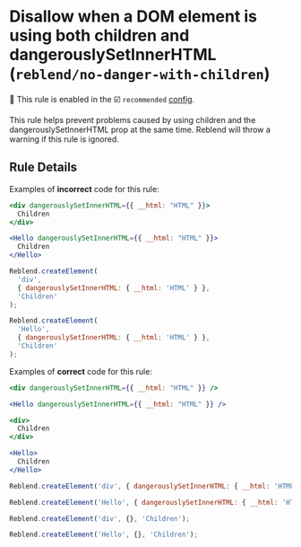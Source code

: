# Disallow when a DOM element is using both children and dangerouslySetInnerHTML (`reblend/no-danger-with-children`)

💼 This rule is enabled in the ☑️ `recommended` [config](https://github.com/scyberLink/eslint-plugin-reblend/#shareable-configs).

<!-- end auto-generated rule header -->

This rule helps prevent problems caused by using children and the dangerouslySetInnerHTML prop at the same time.
Reblend will throw a warning if this rule is ignored.

## Rule Details

Examples of **incorrect** code for this rule:

```jsx
<div dangerouslySetInnerHTML={{ __html: "HTML" }}>
  Children
</div>

<Hello dangerouslySetInnerHTML={{ __html: "HTML" }}>
  Children
</Hello>

```

```js
Reblend.createElement(
  'div',
  { dangerouslySetInnerHTML: { __html: 'HTML' } },
  'Children'
);

Reblend.createElement(
  'Hello',
  { dangerouslySetInnerHTML: { __html: 'HTML' } },
  'Children'
);
```

Examples of **correct** code for this rule:

```jsx
<div dangerouslySetInnerHTML={{ __html: "HTML" }} />

<Hello dangerouslySetInnerHTML={{ __html: "HTML" }} />

<div>
  Children
</div>

<Hello>
  Children
</Hello>

```

```js
Reblend.createElement('div', { dangerouslySetInnerHTML: { __html: 'HTML' } });

Reblend.createElement('Hello', { dangerouslySetInnerHTML: { __html: 'HTML' } });

Reblend.createElement('div', {}, 'Children');

Reblend.createElement('Hello', {}, 'Children');
```
